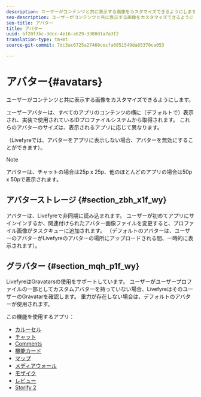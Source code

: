 ```yaml
---
description: ユーザーがコンテンツと共に表示する画像をカスタマイズできるようにします。
seo-description: ユーザーがコンテンツと共に表示する画像をカスタマイズできるようにします。
seo-title: アバター
title: アバター
uuid: bf20f3bc-3dcc-4e16-a629-3380d1a7a3f2
translation-type: tm+mt
source-git-commit: 7dc3ac6725a27460cecfa6051549da85370ca053

---
```



# アバター{#avatars}

ユーザーがコンテンツと共に表示する画像をカスタマイズできるようにします。

ユーザーアバターは、すべてのアプリのコンテンツの横に（デフォルトで）表示され、実装で使用されているIDプロファイルシステムから取得されます。 これらのアバターのサイズは、表示されるアプリに応じて異なります。

（Livefyreでは、アバターをアプリに表示しない場合、アバターを無効にすることができます）。

>[!NOTE]
>
>アバターは、チャットの場合は25p x 25p、他のほとんどのアプリの場合は50p x 50pで表示されます。

## アバターストレージ {#section_zbh_x1f_wy}

アバターは、Livefyreで非同期に読み込まれます。 ユーザーが初めてアプリにサインインするか、関連付けられたアバター画像ファイルを変更すると、プロファイル画像がタスクキューに追加されます。 （デフォルトのアバターは、ユーザーのアバターがLivefyreのアバターの場所にアップロードされる間、一時的に表示されます）。

## グラバター {#section_mqh_p1f_wy}

LivefyreはGravatarsの使用をサポートしています。 ユーザーがユーザープロファイルの一部としてカスタムアバターを持っていない場合、LivefyreはそのユーザーのGravatarを確認します。 重力が存在しない場合は、デフォルトのアバターが使用されます。


この機能を使用するアプリ：

* [カルーセル](/help/using/c-about-apps/c-carousel-app/c-carousel-app.md#c_carousel_app)
* [チャット](/help/using/c-about-apps/c-chat-app/c-chat-app.md#c_chat_app)
* [Comments](/help/using/c-about-apps/c-comments/c-comments.md)
* [機能カード](/help/using/c-about-apps/c-feature-card-app/c-feature-card-app.md#c_feature_card_app)
* [マップ](/help/using/c-about-apps/c-map-app/c-map-app.md#c_map_app)
* [メディアウォール](/help/using/c-about-apps/c-media-wall-app/c-media-wall-app.md#c_media_wall_app)
* [モザイク](/help/using/c-about-apps/c-mosaic-app/c-mosaic-app.md#c_mosaic_app)
* [レビュー](/help/using/c-about-apps/c-reviews-app/c-reviews-app.md#c_reviews_app)
* [Storify 2](/help/using/c-about-apps/c-storify2/c-storify2.md#c_storify2)

